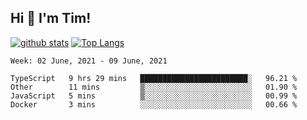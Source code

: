 ## Hi 👋 I'm Tim!
  
  [![github stats](https://github-readme-stats.vercel.app/api?username=thostetler&theme=dracula&count_private=true&show_icons=true)](https://github.com/thostetler/github-readme-stats)
  [![Top Langs](https://github-readme-stats.vercel.app/api/top-langs/?username=thostetler&layout=compact&count_private=true&theme=dracula&show_icons=true)](https://github.com/thostetler/github-readme-stats)
 
<!--START_SECTION:waka-->
```text
Week: 02 June, 2021 - 09 June, 2021

TypeScript   9 hrs 29 mins   ████████████████████████░   96.21 % 
Other        11 mins         ▒░░░░░░░░░░░░░░░░░░░░░░░░   01.90 % 
JavaScript   5 mins          ▒░░░░░░░░░░░░░░░░░░░░░░░░   00.99 % 
Docker       3 mins          ░░░░░░░░░░░░░░░░░░░░░░░░░   00.66 % 
```
<!--END_SECTION:waka-->
